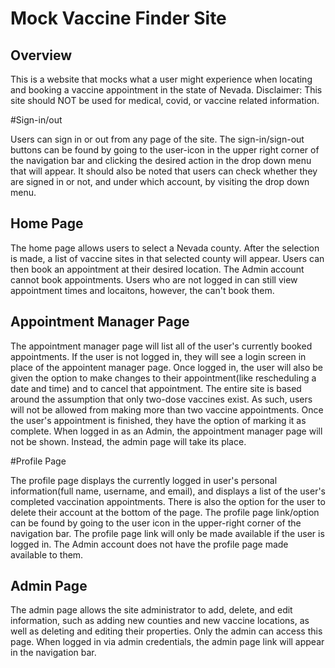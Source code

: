 # Mock Vaccine Finder Site

## Overview

This is a website that mocks what a user might experience when locating and booking a vaccine appointment in the state of Nevada. Disclaimer: This site should NOT be used for medical, covid, or vaccine related information.

#Sign-in/out

Users can sign in or out from any page of the site. The sign-in/sign-out buttons can be found by going to the user-icon in the upper right corner of the navigation bar and clicking the desired action in the drop down menu that will appear. It should also be noted that users can check whether they are signed in or not, and under which account, by visiting the drop down menu.

## Home Page

The home page allows users to select a Nevada county. After the selection is made, a list of vaccine sites in that selected county will appear. Users can then book an appointment at their desired location. The Admin account cannot book appointments. Users who are not logged in can still view appointment times and locaitons, however, the can't book them.

## Appointment Manager Page

The appointment manager page will list all of the user's currently booked appointments. If the user is not logged in, they will see a login screen in place of the appointent manager page. Once logged in, the user will also be given the option to make changes to their appointment(like rescheduling a date and time) and to cancel that appointment. The entire site is based around the assumption that only two-dose vaccines exist. As such, users will not be allowed from making more than two vaccine appointments. Once the user's appointment is finished, they have the option of marking it as complete. When logged in as an Admin, the appointment manager page will not be shown. Instead, the admin page will take its place.

#Profile Page

The profile page displays the currently logged in user's personal information(full name, username, and email), and displays a list of the user's completed vaccination appointments. There is also the option for the user to delete their account at the bottom of the page. The profile page link/option can be found by going to the user icon in the upper-right corner of the navigation bar. The profile page link will only be made available if the user is logged in. The Admin account does not have the profile page made available to them.

## Admin Page

The admin page allows the site administrator to add, delete, and edit information, such as adding new counties and new vaccine locations, as well as deleting and editing their properties. Only the admin can access this page. When logged in via admin credentials, the admin page link will appear in the navigation bar.
